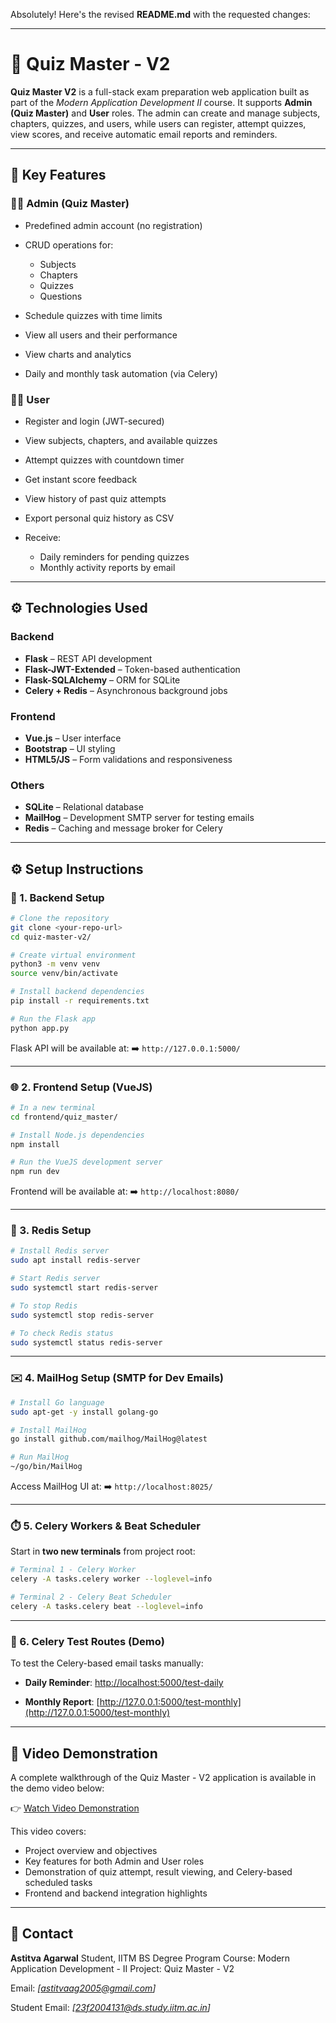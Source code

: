 Absolutely! Here's the revised **README.md** with the requested changes:

---

# 🧠 Quiz Master - V2

**Quiz Master V2** is a full-stack exam preparation web application built as part of the *Modern Application Development II* course. It supports **Admin (Quiz Master)** and **User** roles. The admin can create and manage subjects, chapters, quizzes, and users, while users can register, attempt quizzes, view scores, and receive automatic email reports and reminders.

---

## 🔑 Key Features

### 👨‍🏫 Admin (Quiz Master)

* Predefined admin account (no registration)
* CRUD operations for:

  * Subjects
  * Chapters
  * Quizzes
  * Questions
* Schedule quizzes with time limits
* View all users and their performance
* View charts and analytics
* Daily and monthly task automation (via Celery)

### 👩‍🎓 User

* Register and login (JWT-secured)
* View subjects, chapters, and available quizzes
* Attempt quizzes with countdown timer
* Get instant score feedback
* View history of past quiz attempts
* Export personal quiz history as CSV
* Receive:

  * Daily reminders for pending quizzes
  * Monthly activity reports by email

---

## ⚙️ Technologies Used

### Backend

* **Flask** – REST API development
* **Flask-JWT-Extended** – Token-based authentication
* **Flask-SQLAlchemy** – ORM for SQLite
* **Celery + Redis** – Asynchronous background jobs

### Frontend

* **Vue.js** – User interface
* **Bootstrap** – UI styling
* **HTML5/JS** – Form validations and responsiveness

### Others

* **SQLite** – Relational database
* **MailHog** – Development SMTP server for testing emails
* **Redis** – Caching and message broker for Celery

---

## ⚙️ Setup Instructions

### 🔁 1. Backend Setup

```bash
# Clone the repository
git clone <your-repo-url>
cd quiz-master-v2/

# Create virtual environment
python3 -m venv venv
source venv/bin/activate

# Install backend dependencies
pip install -r requirements.txt

# Run the Flask app
python app.py
```

Flask API will be available at:
➡️ `http://127.0.0.1:5000/`

---

### 🌐 2. Frontend Setup (VueJS)

```bash
# In a new terminal
cd frontend/quiz_master/

# Install Node.js dependencies
npm install

# Run the VueJS development server
npm run dev
```

Frontend will be available at:
➡️ `http://localhost:8080/`

---

### 🧠 3. Redis Setup

```bash
# Install Redis server
sudo apt install redis-server

# Start Redis server
sudo systemctl start redis-server

# To stop Redis
sudo systemctl stop redis-server

# To check Redis status
sudo systemctl status redis-server
```

---

### ✉️ 4. MailHog Setup (SMTP for Dev Emails)

```bash
# Install Go language
sudo apt-get -y install golang-go

# Install MailHog
go install github.com/mailhog/MailHog@latest

# Run MailHog
~/go/bin/MailHog
```

Access MailHog UI at:
➡️ `http://localhost:8025/`

---

### ⏱️ 5. Celery Workers & Beat Scheduler

Start in **two new terminals** from project root:

```bash
# Terminal 1 - Celery Worker
celery -A tasks.celery worker --loglevel=info

# Terminal 2 - Celery Beat Scheduler
celery -A tasks.celery beat --loglevel=info
```

---

### 🔗 6. Celery Test Routes (Demo)

To test the Celery-based email tasks manually:

* **Daily Reminder**:
  [http://localhost:5000/test-daily](http://localhost:5000/test-daily)

* **Monthly Report**:
  [http://127.0.0.1:5000/test-monthly](http://127.0.0.1:5000/test-monthly)


---

## 🎥 Video Demonstration

A complete walkthrough of the Quiz Master - V2 application is available in the demo video below:

👉 [Watch Video Demonstration](https://drive.google.com/file/d/1yhqRnPmN1RqMP9E8jFhoAJslVH-vIVbV/view?usp=sharing)

This video covers:

* Project overview and objectives
* Key features for both Admin and User roles
* Demonstration of quiz attempt, result viewing, and Celery-based scheduled tasks
* Frontend and backend integration highlights

---

## 📝 Contact

**Astitva Agarwal**
Student, IITM BS Degree Program
Course: Modern Application Development - II
Project: Quiz Master - V2

Email: *\[[astitvaag2005@gmail.com](mailto:astitvaag2005@gmail.com)]*

Student Email: *\[[23f2004131@ds.study.iitm.ac.in](mailto:23f2004131@ds.study.iitm.ac.in)]*

